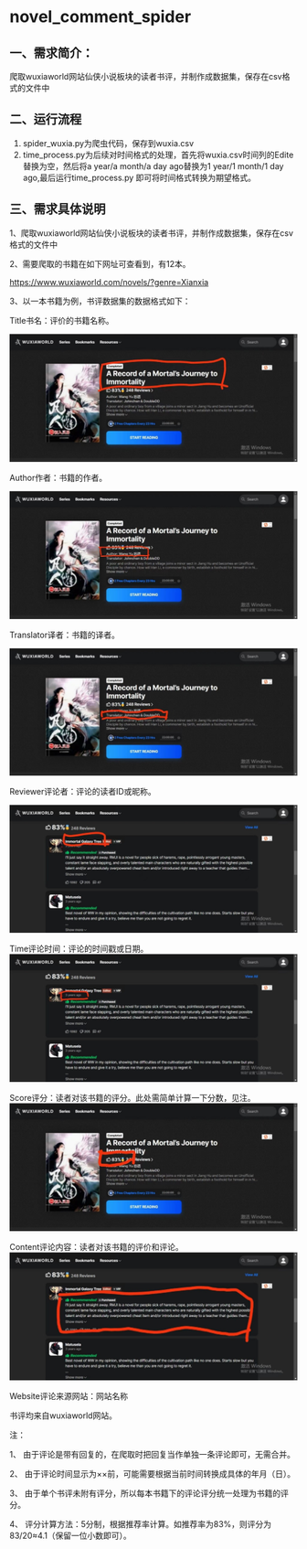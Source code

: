 # novel_comment_spider
## 一、需求简介：

爬取wuxiaworld网站仙侠小说板块的读者书评，并制作成数据集，保存在csv格式的文件中

## 二、运行流程

1. spider_wuxia.py为爬虫代码，保存到wuxia.csv
2. time_process.py为后续对时间格式的处理，首先将wuxia.csv时间列的Edite替换为空，然后将a year/a month/a day ago替换为1 year/1 month/1 day ago,最后运行time_process.py 即可将时间格式转换为期望格式。

## 三、需求具体说明

1、爬取wuxiaworld网站仙侠小说板块的读者书评，并制作成数据集，保存在csv格式的文件中

2、需要爬取的书籍在如下网址可查看到，有12本。

https://www.wuxiaworld.com/novels/?genre=Xianxia

3、以一本书籍为例，书评数据集的数据格式如下：

Title书名：评价的书籍名称。

![title](./image/title.jpg)  

Author作者：书籍的作者。

![title](.\image\author.jpg) 

Translator译者：书籍的译者。

![title](.\image\translator.jpg)

Reviewer评论者：评论的读者ID或昵称。

![reviewer](.\image\reviewer.jpg)

Time评论时间：评论的时间戳或日期。![reviewer](.\image\time.jpg)

Score评分：读者对该书籍的评分。此处需简单计算一下分数，见注。 ![reviewer](.\image\score.jpg)

Content评论内容：读者对该书籍的评价和评论。     ![reviewer](.\image\content.jpg)

Website评论来源网站：网站名称

书评均来自wuxiaworld网站。

 注：

1、 由于评论是带有回复的，在爬取时把回复当作单独一条评论即可，无需合并。

2、 由于评论时间显示为××前，可能需要根据当前时间转换成具体的年月（日）。

3、 由于单个书评未附有评分，所以每本书籍下的评论评分统一处理为书籍的评分。

4、 评分计算方法：5分制，根据推荐率计算。如推荐率为83%，则评分为83/20≈4.1（保留一位小数即可）。
